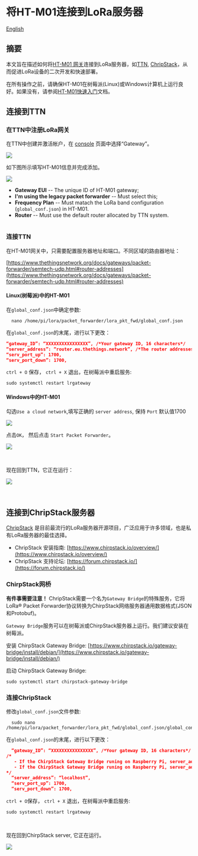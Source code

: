 # 将HT-M01连接到LoRa服务器
[English](https://heltec-automation-docs.readthedocs.io/en/latest/gateway/ht-m01/connect_to_server.html)
## 摘要

本文旨在描述如何将[HT-M01 网关](https://heltec.org/project/ht-m01)连接到LoRa服务器，如[TTN](https://www.thethingsnetwork.org/), [ChripStack](https://www.chirpstack.io/)，从而促进LoRa设备的二次开发和快速部署。

在所有操作之前，请确保HT-M01在树莓派(Linux)或Windows计算机上运行良好。如果没有，请参阅[HT-M01快速入门](https://heltec-automation.readthedocs.io/zh_CN/latest/gateway/ht-m01/qucik_start.html)文档。

## 连接到TTN

### 在TTN中注册LoRa网关

在TTN中创建并激活帐户，在 [console](https://console.thethingsnetwork.org/) 页面中选择“Gateway”。

![](img/connect_to_server/01.png)

如下图所示填写HT-M01信息并完成添加。

![](img/connect_to_server/02.png)

- **Gateway EUI** -- The unique ID of HT-M01 gateway;
- **I'm using the legacy packet forwarder** -- Must select this;
- **Frequency Plan** -- Must matach the LoRa band configuration (`global_conf.json`) in HT-M01.
- **Router** -- Must use the default router allocated by TTN system.

``` Tip:: 这四点是成功连接TTN的关键。

```



### 连接TTN

在HT-M01网关中，只需要配置服务器地址和端口。不同区域的路由器地址：

[https://www.thethingsnetwork.org/docs/gateways/packet-forwarder/semtech-udp.html#router-addresses](https://www.thethingsnetwork.org/docs/gateways/packet-forwarder/semtech-udp.html#router-addresses)

#### Linux(树莓派)中的HT-M01

在`global_conf.json`中确定参数:

```shell
  nano /home/pi/lora/packet_forwarder/lora_pkt_fwd/global_conf.json
```

在`global_conf.json`的末尾，进行以下更改：


  ```json
  “gateway_ID”: “XXXXXXXXXXXXXXXX”, /*Your gateway ID, 16 characters*/
  “server_address”: “router.eu.thethings.network”, /*The router addresses need matach your region*/
  “serv_port_up”: 1700,
  “serv_port_down”: 1700,
  ```

`ctrl + O` 保存， `ctrl + X` 退出，在树莓派中重启服务:

```shell
sudo systemctl restart lrgateway
```

#### Windows中的HT-M01

勾选`Use a cloud network`,填写正确的 `server address`, 保持 `Port` 默认值1700

![](img/connect_to_server/03.png)

点击`OK`， 然后点击 `Start Packet Forwarder`。

![](img/connect_to_server/05.png)

&nbsp;

现在回到TTN，它正在运行：

![](img/connect_to_server/04.png)

&nbsp;

## 连接到ChripStack服务器

[ChripStack](https://www.chirpstack.io/) 是目前最流行的LoRa服务器开源项目，广泛应用于许多领域，也是私有LoRa服务器的最佳选择。

- ChripStack 安装指南: [https://www.chirpstack.io/overview/](https://www.chirpstack.io/overview/)
- ChripStack 支持论坛: [https://forum.chirpstack.io/](https://forum.chirpstack.io/)

### ChirpStack网桥

**有件事需要注意！** ChripStack需要一个名为`Gateway Bridge`的特殊服务，它将LoRa® Packet Forwarder协议转换为ChirpStack网络服务器通用数据格式(JSON和Protobuf)。

`Gateway Bridge`服务可以在树莓派或ChirpStack服务器上运行。我们建议安装在树莓派。

安装 ChirpStack Gateway Bridge: [https://www.chirpstack.io/gateway-bridge/install/debian/](https://www.chirpstack.io/gateway-bridge/install/debian/)

启动 ChirpStack Gateway Bridge:

```shell
sudo systemctl start chirpstack-gateway-bridge
```

### 连接ChripStack

修改`global_conf.json`文件参数:

```shell
  sudo nano /home/pi/lora/packet_forwarder/lora_pkt_fwd/global_conf.json/global_conf.json
```

在`global_conf.json`的末尾，进行以下更改：

```json
  “gateway_ID”: “XXXXXXXXXXXXXXXX”, /*Your gateway ID, 16 characters*/
/*
   - If the ChirpStack Gateway Bridge runing on Raspberry Pi, server_address should be "localhost";
   - If the ChirpStack Gateway Bridge runing on Raspberry Pi, server_address should be the ChirpStack's IP address.
*/
  “server_address”: “localhost”,
  “serv_port_up”: 1700,
  “serv_port_down”: 1700,
```

`ctrl + O`保存， `ctrl + X` 退出，在树莓派中重启服务:

```shell
sudo systemctl restart lrgateway
```

&nbsp;

现在回到ChirpStack server, 它正在运行。

![](img/connect_to_server/06.png)

